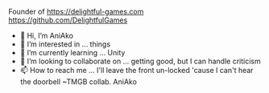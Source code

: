 Founder of https://delightful-games.com
https://github.com/DelightfulGames


- 👋 Hi, I’m AniAko
- 👀 I’m interested in ... things
- 🌱 I’m currently learning ... Unity
- 💞️ I’m looking to collaborate on ... getting good, but I can handle criticism
- 📫 How to reach me ... I'll leave the front un-locked 'cause I can't hear the doorbell
  ~TMGB collab. AniAko


<!---
AniAko/AniAko is a ✨ special ✨ repository because its `README.md` (this file) appears on your GitHub profile.
You can click the Preview link to take a look at your changes.
--->
